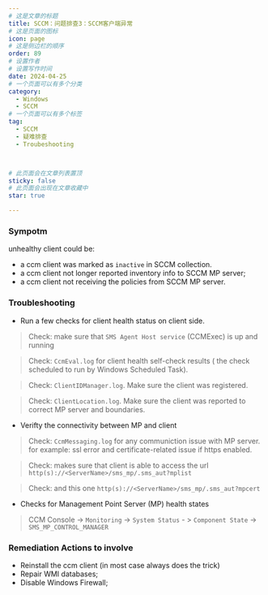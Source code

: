 ```yaml
---
# 这是文章的标题
title: SCCM：问题排查3：SCCM客户端异常
# 这是页面的图标
icon: page
# 这是侧边栏的顺序
order: 89
# 设置作者
# 设置写作时间
date: 2024-04-25
# 一个页面可以有多个分类
category:
  - Windows
  - SCCM
# 一个页面可以有多个标签
tag:
  - SCCM
  - 疑难排查
  - Troubeshooting



# 此页面会在文章列表置顶
sticky: false
# 此页面会出现在文章收藏中
star: true

---
```



### Sympotm

unhealthy client could be:

- a ccm client was marked as `inactive` in SCCM collection.
- a ccm client not longer reported inventory info to SCCM MP server;
- a ccm client not receiving the policies from SCCM MP server.

### Troubleshooting

- Run a few checks for client health status on client side.

> Check: make sure that `SMS Agent Host service` (CCMExec) is up and running

> Check: `CcmEval.log` for client health self-check results ( the check scheduled to run by Windows Scheduled Task).

> Check: `ClientIDManager.log`. Make sure the client was registered.

> Check: `ClientLocation.log`. Make sure the client was reported to correct MP server and boundaries.

- Verifty the connectivity between MP and client

> Check: `CcmMessaging.log` for any communiction issue with MP server. for example: ssl error and certificate-related issue if https enabled.

> Check: makes sure that client is able to access the url  `http(s)://<ServerName>/sms_mp/.sms_aut?mplist`


> Check: and this one `http(s)://<ServerName>/sms_mp/.sms_aut?mpcert` 

- Checks for Management Point Server (MP) health states

> CCM Console -> `Monitoring` -> `System Status` - > `Component State` -> `SMS_MP_CONTROL_MANAGER`


### Remediation Actions to involve

- Reinstall the ccm client (in most case always does the trick)
- Repair WMI databases;
- Disable Windows Firewall;
